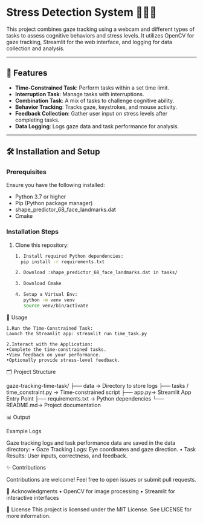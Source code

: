 
# Stress Detection System 🧑🏻‍💻

This project combines gaze tracking using a webcam and different types of tasks to assess cognitive behaviors and stress levels. It utilizes OpenCV for gaze tracking, Streamlit for the web interface, and logging for data collection and analysis.

---

## 📜 Features
- **Time-Constrained Task**: Perform tasks within a set time limit.  
- **Interruption Task**: Manage tasks with interruptions.  
- **Combination Task**: A mix of tasks to challenge cognitive ability.  
- **Behavior Tracking**: Tracks gaze, keystrokes, and mouse activity.  
- **Feedback Collection**: Gather user input on stress levels after completing tasks.
- **Data Logging**: Logs gaze data and task performance for analysis.

---

## 🛠️ Installation and Setup

### Prerequisites
Ensure you have the following installed:
- Python 3.7 or higher
- Pip (Python package manager)
- <a link='http://dlib.net/files/shape_predictor_68_face_landmarks.dat.bz2'>shape_predictor_68_face_landmarks.dat </a>
- <a link ='https://cmake.org/download/'> Cmake </a>
### Installation Steps
1. Clone this repository:
   ```bash
   1. Install required Python dependencies:
     pip install -r requirements.txt

   2. Download :shape_predictor_68_face_landmarks.dat in tasks/

   3. Download Cmake

   4. Setup a Virtual Env:
      python -m venv venv  
      source venv/bin/activate  
🚀 Usage

	1.Run the Time-Constrained Task:
    Launch the Streamlit app: streamlit run time_task.py

	2.Interact with the Application:
	•Complete the time-constrained tasks.
	•View feedback on your performance.
	•Optionally provide stress-level feedback.

🗂️ Project Structure

gaze-tracking-time-task/
├── data                        -> Directory to store logs 
├── tasks / time_constraint.py    -> Time-constrained script
├── app.py->  Streamlit App Entry Point 
├── requirements.txt         -> Python dependencies
└── README.md-> Project documentation

📊 Output

Example Logs

Gaze tracking logs and task performance data are saved in the data directory:
	•	Gaze Tracking Logs: Eye coordinates and gaze direction.
	•	Task Results: User inputs, correctness, and feedback.

✨ Contributions

Contributions are welcome! Feel free to open issues or submit pull requests.

🌟 Acknowledgments
	•	OpenCV for image processing
	•	Streamlit for interactive interfaces

🤝 License
This project is licensed under the MIT License. See LICENSE for more information.